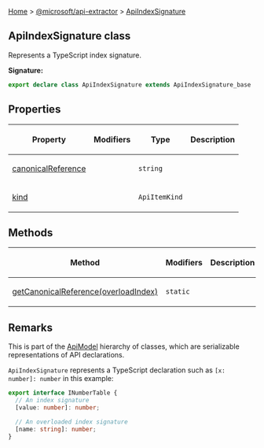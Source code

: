 [Home](./index) &gt; [@microsoft/api-extractor](./api-extractor.md) &gt; [ApiIndexSignature](./api-extractor.apiindexsignature.md)

## ApiIndexSignature class

Represents a TypeScript index signature.

<b>Signature:</b>

```typescript
export declare class ApiIndexSignature extends ApiIndexSignature_base 
```

## Properties

|  <p>Property</p> | <p>Modifiers</p> | <p>Type</p> | <p>Description</p> |
|  --- | --- | --- | --- |
|  <p>[canonicalReference](./api-extractor.apiindexsignature.canonicalreference.md)</p> |  | <p>`string`</p> | <p></p> |
|  <p>[kind](./api-extractor.apiindexsignature.kind.md)</p> |  | <p>`ApiItemKind`</p> | <p></p> |

## Methods

|  <p>Method</p> | <p>Modifiers</p> | <p>Description</p> |
|  --- | --- | --- |
|  <p>[getCanonicalReference(overloadIndex)](./api-extractor.apiindexsignature.getcanonicalreference.md)</p> | <p>`static`</p> |  |

## Remarks

This is part of the [ApiModel](./api-extractor.apimodel.md) hierarchy of classes, which are serializable representations of API declarations.

`ApiIndexSignature` represents a TypeScript declaration such as `[x: number]: number` in this example:

```ts
export interface INumberTable {
  // An index signature
  [value: number]: number;

  // An overloaded index signature
  [name: string]: number;
}

```

